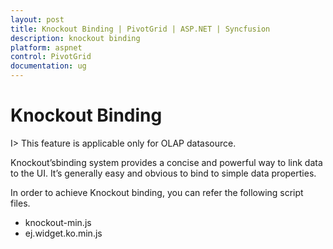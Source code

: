 ```yaml
---
layout: post
title: Knockout Binding | PivotGrid | ASP.NET | Syncfusion
description: knockout binding
platform: aspnet
control: PivotGrid
documentation: ug
---
```


# Knockout Binding

I> This feature is applicable only for OLAP datasource.

Knockout’sbinding system provides a concise and powerful way to link data to the UI. It’s generally easy and obvious to bind to simple data properties.

In order to achieve Knockout binding, you can refer the following script files.

* knockout-min.js
* ej.widget.ko.min.js